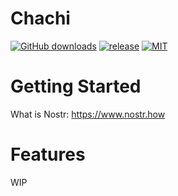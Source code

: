 # Chachi

[![GitHub downloads](https://img.shields.io/github/downloads/KoalaSat/chachi/total?label=Downloads&labelColor=27303D&color=0D1117&logo=github&logoColor=FFFFFF&style=flat)](https://github.com/KoalaSat/chachi/releases)
[![release](https://img.shields.io/github/v/release/KoalaSat/chachi)](https://github.com/KoalaSat/nostros/chachi)
[![MIT](https://img.shields.io/badge/license-MIT-blue)](https://github.com/KoalaSat/chachi/blob/main/LICENSE)

# Getting Started

What is Nostr: https://www.nostr.how

# Features

WIP
